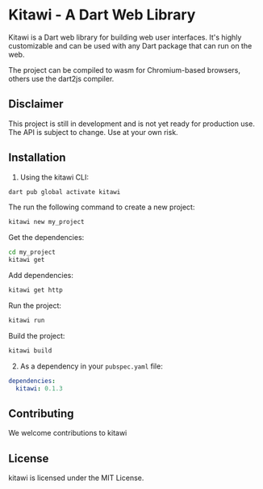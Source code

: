 # Kitawi - A Dart Web Library

Kitawi is a Dart web library for building web user interfaces.
It's highly customizable and can be used with any Dart package that can run on the web.

The project can be compiled to wasm for Chromium-based browsers, others use the dart2js compiler.

## Disclaimer

This project is still in development and is not yet ready for production use. The API is subject to change. Use at your own risk.

## Installation

1. Using the kitawi CLI:

```bash
dart pub global activate kitawi
```

The run the following command to create a new project:

```bash
kitawi new my_project
```

Get the dependencies:

```bash
cd my_project
kitawi get
```

Add dependencies:

```bash
kitawi get http
```

Run the project:

```bash
kitawi run
```

Build the project:

```bash
kitawi build
```

2. As a dependency in your `pubspec.yaml` file:

```yaml
dependencies:
  kitawi: 0.1.3
```

## Contributing

We welcome contributions to kitawi

## License

kitawi is licensed under the MIT License.
